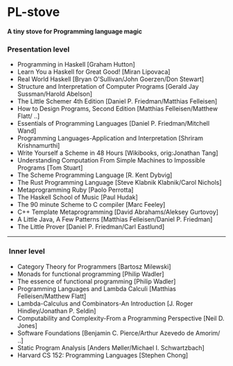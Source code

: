 # PL-stove
**A tiny stove for Programming language magic** <br>

###  Presentation level
- Programming in Haskell [Graham Hutton]
- Learn You a Haskell for Great Good! [Miran Lipovaca] 
- Real World Haskell [Bryan O'Sullivan/John Goerzen/Don Stewart] 
- Structure and Interpretation of Computer Programs [Gerald Jay Sussman/Harold Abelson]
- The Little Schemer 4th Edition [Daniel P. Friedman/Matthias Felleisen]
- How to Design Programs, Second Edition [Matthias Felleisen/Matthew Flatt/ ..]
- Essentials of Programming Languages [Daniel P. Friedman/Mitchell Wand]
- Programming Languages-Application and Interpretation [Shriram Krishnamurthi]
- Write Yourself a Scheme in 48 Hours [Wikibooks, orig:Jonathan Tang]
- Understanding Computation From Simple Machines to Impossible Programs [Tom Stuart]
- The Scheme Programming Language [R. Kent Dybvig]
- The Rust Programming Language [Steve Klabnik Klabnik/Carol Nichols]
- Metaprogramming Ruby [Paolo Perrotta]
- The Haskell School of Music [Paul Hudak]
- The 90 minute Scheme to C compiler [Marc Feeley]
- C++ Template Metaprogramming [David Abrahams/Aleksey Gurtovoy]
- A Little Java, A Few Patterns [Matthias Felleisen/Daniel P. Friedman]
- The Little Prover [Daniel P. Friedman/Carl Eastlund]
---
###  Inner level

- Category Theory for Programmers [Bartosz Milewski]
- Monads for functional programming [Philip Wadler]
- The essence of functional programming [Philip Wadler]
- Programming Languages and Lambda Calculi [Matthias Felleisen/Matthew Flatt]
- Lambda-Calculus and Combinators-An Introduction [J. Roger Hindley/Jonathan P. Seldin]
- Computability and Complexity-From a Programming Perspective [Neil D. Jones]
- Software Foundations [Benjamin C. Pierce/Arthur Azevedo de Amorim/ ..]
- Static Program Analysis [Anders Møller/Michael I. Schwartzbach]
- Harvard CS 152: Programming Languages [Stephen Chong]
